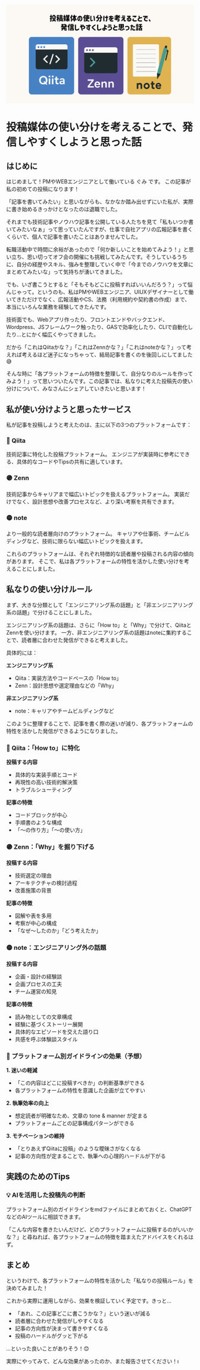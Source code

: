 ![cover image](images/platform-usage-guide/platform-usage-guide.png)

# 投稿媒体の使い分けを考えることで、発信しやすくしようと思った話

## はじめに

はじめまして！PMやWEBエンジニアとして働いている ぐみ です。
この記事が私の初めての投稿になります！

「記事を書いてみたい」と思いながらも、なかなか踏み出せずにいた私が、実際に書き始めるきっかけとなったのは退職でした。

それまでも技術記事やノウハウ記事を公開している人たちを見て「私もいつか書いてみたいなぁ」って思っていたんですが、仕事で自社アプリの広報記事を書くくらいで、個人で記事を書いたことはありませんでした。

転職活動中で時間に余裕があったので「何か新しいことを始めてみよう！」と思い立ち、思い切ってオフ会の開催にも挑戦してみたんです。そうしているうちに、自分の経歴やスキル、強みを整理していく中で「今までのノウハウを文章にまとめてみたいな」って気持ちが湧いてきました。

でも、いざ書こうとすると「そもそもどこに投稿すればいいんだろう？」って悩んじゃって。というのも、私はPMやWEBエンジニア、UIUXデザイナーとして働いてきただけでなく、広報活動やCS、法務（利用規約や契約書の作成）まで、本当にいろんな業務を経験してきたんです。

技術面でも、Webアプリ作ったり、フロントエンドやバックエンド、Wordpress、JSフレームワーク触ったり、GASで効率化したり、CLIで自動化したり...とにかく幅広くやってきました。

だから「これはQiitaかな？」「これはZennかな？」「これはnoteかな？」って考えれば考えるほど迷子になっちゃって、結局記事を書くのを後回しにしてました😅

そんな時に「各プラットフォームの特徴を整理して、自分なりのルールを作ってみよう！」って思いついたんです。この記事では、私なりに考えた投稿先の使い分けについて、みなさんにシェアしていきたいと思います！


## 私が使い分けようと思ったサービス

私が記事を投稿しようと考えたのは、主に以下の3つのプラットフォームです：

### 🔵 Qiita
技術記事に特化した投稿プラットフォーム。
エンジニアが実装時に参考にできる、具体的なコードやTipsの共有に適しています。

### 🟣 Zenn
技術記事からキャリアまで幅広いトピックを扱えるプラットフォーム。
実装だけでなく、設計思想や改善プロセスなど、より深い考察を共有できます。

### 🟡 note
より一般的な読者層向けのプラットフォーム。
キャリアや仕事術、チームビルディングなど、技術に限らない幅広いトピックを扱えます。

これらのプラットフォームは、それぞれ特徴的な読者層や投稿される内容の傾向があります。
そこで、私は各プラットフォームの特性を活かした使い分けを考えることにしました。


## 私なりの使い分けルール

まず、大きな分類として「エンジニアリング系の話題」と「非エンジニアリング系の話題」で分けることにしました。

エンジニアリング系の話題は、さらに「How to」と「Why」で分けて、QiitaとZennを使い分けます。
一方、非エンジニアリング系の話題はnoteに集約することで、読者層に合わせた発信ができると考えました。

具体的には：

**エンジニアリング系**
- Qiita：実装方法やコードベースの「How to」
- Zenn：設計思想や選定理由などの「Why」

**非エンジニアリング系**
- note：キャリアやチームビルディングなど

このように整理することで、記事を書く際の迷いが減り、各プラットフォームの特性を活かした発信ができるようになりました。


### 🔵 Qiita：「How to」に特化

**投稿する内容**
- 具体的な実装手順とコード
- 再現性の高い技術的解決策
- トラブルシューティング

**記事の特徴**
- コードブロックが中心
- 手順書のような構成
- 「〜の作り方」「〜の使い方」

### 🟣 Zenn：「Why」を掘り下げる

**投稿する内容**
- 技術選定の理由
- アーキテクチャの検討過程
- 改善施策の背景

**記事の特徴**
- 図解や表を多用
- 考察が中心の構成
- 「なぜ〜したのか」「どう考えたか」

### 🟡 note：エンジニアリング外の話題

**投稿する内容**
- 企画・設計の経験談
- 企画プロセスの工夫
- チーム運営の知見

**記事の特徴**
- 読み物としての文章構成
- 経験に基づくストーリー展開
- 具体的なエピソードを交えた語り口
- 共感を呼ぶ体験談スタイル


### 🎯 プラットフォーム別ガイドラインの効果（予想）

**1. 迷いの軽減**
- 「この内容はどこに投稿すべきか」の判断基準ができる
- 各プラットフォームの特性を意識した企画が立てやすい

**2. 執筆効率の向上**
- 想定読者が明確なため、文章の tone & manner が定まる
- プラットフォームごとの記事構成パターンができる

**3. モチベーションの維持**
- 「とりあえずQiitaに投稿」のような曖昧さがなくなる
- 記事の方向性が定まることで、執筆への心理的ハードルが下がる

## 実践のためのTips

### 💡 AIを活用した投稿先の判断

プラットフォーム別のガイドラインをmdファイルにまとめておくと、ChatGPTなどのAIツールに相談できます。

「こんな内容を書きたいんだけど、どのプラットフォームに投稿するのがいいかな？」と尋ねれば、各プラットフォームの特徴を踏まえたアドバイスをくれるはず。


## まとめ
というわけで、各プラットフォームの特性を活かした「私なりの投稿ルール」を決めてみました！

これから実際に運用しながら、効果を検証していく予定です。きっと...

- 「あれ、この記事どこに書こうかな？」という迷いが減る
- 読者層に合わせた発信がしやすくなる
- 記事の方向性が決まって書きやすくなる
- 投稿のハードルがグッと下がる

...といった良いことがありそう！😊

実際にやってみて、どんな効果があったのか、また報告させてください！ı